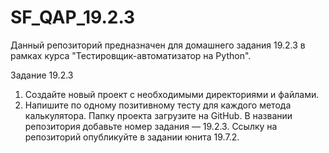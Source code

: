 # SF_QAP_19.2.3

Данный репозиторий предназначен для домашнего задания 19.2.3 в рамках курса "Тестировщик-автоматизатор на Python".

Задание 19.2.3
1. Создайте новый проект с необходимыми директориями и файлами.
2. Напишите по одному позитивному тесту для каждого метода калькулятора. Папку проекта загрузите на GitHub. В названии репозитория добавьте номер задания — 19.2.3. Ссылку на репозиторий опубликуйте в задании юнита 19.7.2.
